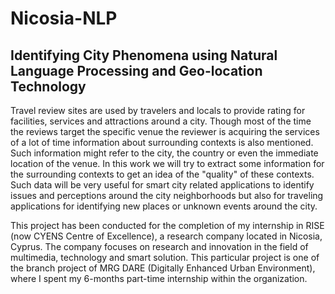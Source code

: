 # Nicosia-NLP

## Identifying City Phenomena using Natural Language Processing and Geo-location Technology
Travel review sites are used by travelers and locals to provide rating for facilities, services and attractions around a city. Though most of the time the reviews target the specific venue the reviewer is acquiring the services of a lot of time information about surrounding contexts is also mentioned. Such information might refer to the city, the country or even the immediate location of the venue. In this work we will try to extract some information for the surrounding contexts to get an idea of the "quality" of these contexts. Such data will be very useful for smart city related applications to identify issues and perceptions around the city neighborhoods  but also for traveling applications for identifying new places or unknown events around the city.

This project has been conducted for the completion of my internship in RISE (now CYENS Centre of Excellence), a research company located in Nicosia, Cyprus. The company focuses on research and innovation in the field of multimedia, technology and smart solution. This particular project is one of the branch project of MRG DARE (Digitally Enhanced Urban Environment), where I spent my 6-months part-time internship within the organization.

